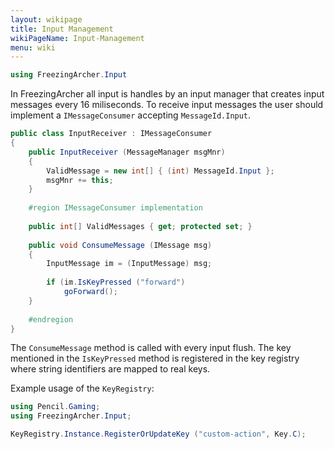 ```yaml
---
layout: wikipage
title: Input Management
wikiPageName: Input-Management
menu: wiki
---
```


```c#
using FreezingArcher.Input
```

In FreezingArcher all input is handles by an input manager that creates input messages every 16 miliseconds. To receive
input messages the user should implement a `IMessageConsumer` accepting `MessageId.Input`.

```c#
public class InputReceiver : IMessageConsumer
{
    public InputReceiver (MessageManager msgMnr)
    {
        ValidMessage = new int[] { (int) MessageId.Input };
        msgMnr += this;
    }
    
    #region IMessageConsumer implementation
    
    public int[] ValidMessages { get; protected set; }
    
    public void ConsumeMessage (IMessage msg)
    {
        InputMessage im = (InputMessage) msg;
        
        if (im.IsKeyPressed ("forward")
            goForward();
    }
    
    #endregion
}
```

The `ConsumeMessage` method is called with every input flush. The key mentioned in the `IsKeyPressed` method is
registered in the key registry where string identifiers are mapped to real keys.

Example usage of the `KeyRegistry`:

```c#
using Pencil.Gaming;
using FreezingArcher.Input;

KeyRegistry.Instance.RegisterOrUpdateKey ("custom-action", Key.C);
```

